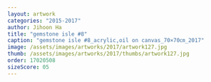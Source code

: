 ```yaml
---
layout: artwork
categories: "2015-2017"
author: Jihoon Ha
title: "gemstone isle #8"
caption: "gemstone isle #8_acrylic,oil on canvas_70×70㎝_2017"
image: /assets/images/artworks/2017/artwork127.jpg
thumb: /assets/images/artworks/2017/thumbs/artwork127.jpg
order: 17020508
sizeScore: 05
---
```

